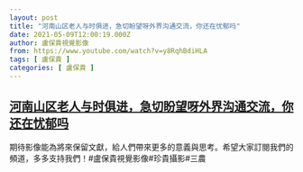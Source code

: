 ```yaml
---
layout: post
title: "河南山区老人与时俱进，急切盼望呀外界沟通交流，你还在忧郁吗"
date: 2021-05-09T12:00:19.000Z
author: 盧保貴視覺影像
from: https://www.youtube.com/watch?v=y8RqhBdiHLA
tags: [ 盧保貴 ]
categories: [ 盧保貴 ]
---
```

<!--1620561619000-->
[河南山区老人与时俱进，急切盼望呀外界沟通交流，你还在忧郁吗](https://www.youtube.com/watch?v=y8RqhBdiHLA)
------

<div>
期待影像能為將來保留文獻，給人們帶來更多的意義與思考。希望大家訂閱我們的頻道，多多支持我們！#盧保貴視覺影像#珍貴攝影#三農
</div>
